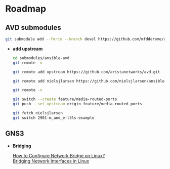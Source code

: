 # Roadmap

## AVD submodules

```bash
git submodule add --force --branch devel https://github.com/mfdderome/avd.git submodules/ansible-avd
```
* __add upstream__
    ```bash
    cd submodules/ansible-avd
    git remote -v
    ```
    ```bash
    git remote add upstream https://github.com/aristanetworks/avd.git
    ```
    ```bash
    git remote add nielsjlarsen https://github.com/nielsjlarsen/ansible-avd.git
    ```
    ```bash
    git remote -v
    ```
    ```bash
    git switch --create feature/media-routed-ports
    git push --set-upstream origin feature/media-routed-ports
    ```
    ```bash
    git fetch nielsjlarsen
    git switch 2901-m_and_e-l3ls-example
    ```

## GNS3

* __Bridging__

    [How to Configure Network Bridge on Linux?](https://www.zenarmor.com/docs/linux-tutorials/how-to-configure-network-bridge-on-linux)<br>
    [Bridging Network Interfaces in Linux](https://www.baeldung.com/linux/bridging-network-interfaces)<br>
